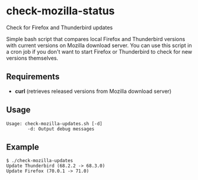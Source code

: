 # check-mozilla-status
Check for Firefox and Thunderbird updates

Simple bash script that compares local Firefox and Thunderbird versions with current versions on Mozilla download server.
You can use this script in a cron job if you don't want to start Firefox or Thunderbird to check for new versions themselves.

## Requirements
- **curl** (retrieves released versions from Mozilla download server)

## Usage
```
Usage: check-mozilla-updates.sh [-d]
        -d: Output debug messages
```

## Example
```
$ ./check-mozilla-updates
Update Thunderbird (68.2.2 -> 68.3.0)
Update Firefox (70.0.1 -> 71.0)
```
